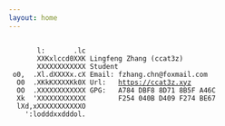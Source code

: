 ```yaml
---
layout: home
---
```


<pre class="highlight">
<code>
 <span class="c1">      l:       .lc</span>
 <span class="c1">      XXKxlccd0XXK</span> <span class="kt">Lingfeng Zhang (ccat3z)</span>
 <span class="c1">      XXXXXXXXXXXX</span> <span class="kt">Student</span>
 <span class="c1">o0,  .Xl.dXXXXx.cX</span> <span class="kt">Email</span>: fzhang.chn@foxmail.com
 <span class="c1"> O0  .XKkKXXXXKk0X</span> <span class="kt">Url</span>:   <a href="https://ccat3z.xyz">https://ccat3z.xyz</a>
 <span class="c1"> OO  .XXXXXXXXXXXX</span> <span class="kt">GPG</span>:   <div style="display: inline-block;vertical-align: top;height: 0;">A784 DBF8 8D71 8B5F A46C <br/>F254 040B D409 F274 BE67</div>
 <span class="c1"> Xk  'XXXXXXXXXXXX</span>     
 <span class="c1"> lXd,xXXXXXXXXXXXO</span>          
 <span class="c1">   ':lodddxxdddol.</span>
</code>
</pre>
